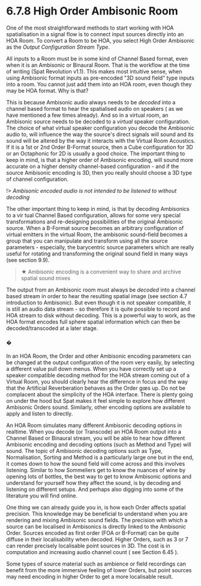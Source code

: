 # 6.7.8 High Order Ambisonic Room

One of the most straightforward methods to start working with HOA spatialisation
in a signal flow is to connect input sources directly into an HOA Room. To convert a
Room to be HOA, you select High Order Ambisonic as the _Output Configuration
Stream Type_.

All inputs to a Room must be in some kind of Channel Based format, even when it
is an Ambisonic or Binaural Room. That is the workflow at the time of writing (Spat
Revolution v1.1). This makes most intuitive sense, when using Ambisonic format inputs as pre-encoded "3D sound field" type inputs into a room. You cannot just add
them into an HOA room, even though they may be HOA format. Why is that?

This is because Ambisonic audio always needs to be _decoded_ into a channel
based format to hear the spatialised audio on speakers ( as we have mentioned a
few times already). And so in a virtual room, an Ambisonic source needs to be decoded to a _virtual_ speaker configuration. The choice of what virtual speaker configuration you decode the Ambisonic audio to, will influence the way the source's direct signals will sound and its sound will be altered by the way it interacts with the
Virtual Room Acoustics. If it is a 1st or 2nd Order B-Format source, then a Cube
configuration for 3D or an Octaphonic for 2D is usually a good choice. The important thing to keep in mind, is that a higher order of Ambisonic encoding, will sound
more accurate on a higher density channel-based configuration - and if the source
Ambisonic encoding is 3D, then you really should choose a 3D type of channel
configuration.

!> _Ambisonic encoded audio is not intended to be listened to without decoding_

The other important thing to keep in mind, is that by decoding Ambisonics to a vir
tual Channel Based configuration, allows for some very special transformations and
re-designing possibilities of the original Ambisonic source. When a B-Format
source becomes an arbitrary configuration of virtual emitters in the virtual Room,
the ambisonic sound-field becomes a group that you can manipulate and transform using all the source parameters - especially, the barycentric source parameters which are really useful for rotating and transforming the original sound field in
many ways (see section 9.9).


> ★ Ambisonic encoding is a convenient way to share and archive spatial sound mixes

The output from an Ambisonic room must always be _decoded_ into a channel
based stream in order to hear the resulting spatial image (see section 4.7 introduction to Ambisonic). But even though it is not speaker compatible, it is still an audio
data stream - so therefore it is quite possible to record and HOA stream to disk
without decoding. This is a powerful way to work, as the HOA format encodes full
sphere spatial information which can then be decoded/transcoded at a later stage.

#### �


In an HOA Room, the Order and other Ambisonic encoding parameters can be
changed at the output configuration of the room very easily, by selecting a different value pull down menus. When you have correctly set up a speaker compatible
decoding method for the HOA stream coming out of a Virtual Room, you should
clearly hear the difference in focus and the way that the Artificial Reverberation behaves as the Order gœs up. Do not be complacent about the simplicity of the HOA
interface. There is plenty going on under the hood but Spat makes it feel simple to
explore how different Ambisonic Orders sound. Similarly, other encoding options
are available to apply and listen to directly.

An HOA Room simulates many different Ambisonic decoding options in realtime.
When you decode (or Transcode) an HOA Room output into a Channel Based or
Binaural stream, you will be able to hear how different Ambisonic encoding and
decoding options (such as Method and Type) will sound. The topic of Ambisonic
decoding options such as Type, Normalisation, Sorting and Method is a particularly
large one but in the end, it comes down to how the sound field will come across and this involves listening. Similar to how Sommeliers get to know the nuances of
wine by opening lots of bottles, the best way to get to know Ambisonic options
and understand for yourself how they affect the sound, is by decoding and listening on different setups. And perhaps also digging into some of the literature you
will find online.

One thing we can already guide you in, is how each Order affects spatial precision.
This knowledge may be beneficial to understand when you are rendering and mixing Ambisonic sound fields. The precision with which a source can be localised in
Ambisonics is directly linked to the Ambisonic Order. Sources encoded as first order (FOA or B-Format) can be quite diffuse in their localisability when decoded.
Higher Orders, such as 3 or 7 can render precisely localisable point sources in 3D.
The cost is in computation and increasing audio channel count ( see Section 6.45 ).

Some types of source material such as ambience or field recordings can benefit
from the more immersive feeling of lower Orders, but point sources may need encoding in higher Order to get a more localisable result.


